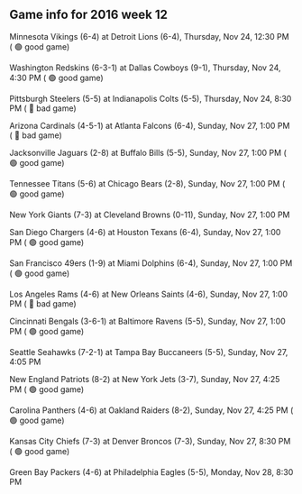 ## Game info for 2016 week 12
Minnesota Vikings (6-4) at Detroit Lions (6-4), Thursday, Nov 24, 12:30 PM (	:green_circle: good game)



Washington Redskins (6-3-1) at Dallas Cowboys (9-1), Thursday, Nov 24, 4:30 PM (	:green_circle: good game)



Pittsburgh Steelers (5-5) at Indianapolis Colts (5-5), Thursday, Nov 24, 8:30 PM (	:red_circle: bad game)



Arizona Cardinals (4-5-1) at Atlanta Falcons (6-4), Sunday, Nov 27, 1:00 PM (	:red_circle: bad game)

Jacksonville Jaguars (2-8) at Buffalo Bills (5-5), Sunday, Nov 27, 1:00 PM (	:green_circle: good game)

Tennessee Titans (5-6) at Chicago Bears (2-8), Sunday, Nov 27, 1:00 PM (	:green_circle: good game)

New York Giants (7-3) at Cleveland Browns (0-11), Sunday, Nov 27, 1:00 PM

San Diego Chargers (4-6) at Houston Texans (6-4), Sunday, Nov 27, 1:00 PM (	:green_circle: good game)

San Francisco 49ers (1-9) at Miami Dolphins (6-4), Sunday, Nov 27, 1:00 PM (	:green_circle: good game)

Los Angeles Rams (4-6) at New Orleans Saints (4-6), Sunday, Nov 27, 1:00 PM (	:red_circle: bad game)

Cincinnati Bengals (3-6-1) at Baltimore Ravens (5-5), Sunday, Nov 27, 1:00 PM (	:green_circle: good game)



Seattle Seahawks (7-2-1) at Tampa Bay Buccaneers (5-5), Sunday, Nov 27, 4:05 PM

New England Patriots (8-2) at New York Jets (3-7), Sunday, Nov 27, 4:25 PM (	:green_circle: good game)

Carolina Panthers (4-6) at Oakland Raiders (8-2), Sunday, Nov 27, 4:25 PM (	:green_circle: good game)



Kansas City Chiefs (7-3) at Denver Broncos (7-3), Sunday, Nov 27, 8:30 PM (	:green_circle: good game)



Green Bay Packers (4-6) at Philadelphia Eagles (5-5), Monday, Nov 28, 8:30 PM

